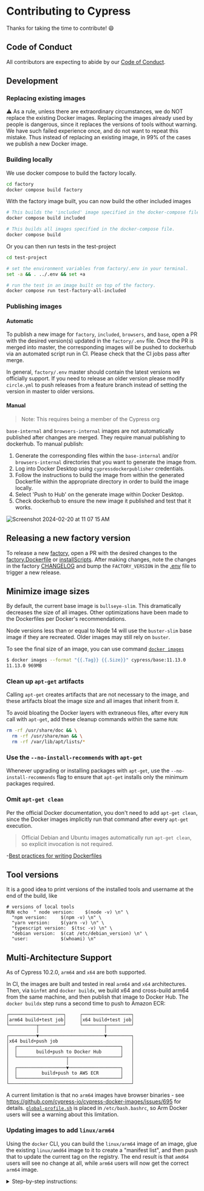 # Contributing to Cypress

Thanks for taking the time to contribute! :smile:

## Code of Conduct

All contributors are expecting to abide by our [Code of Conduct](https://github.com/cypress-io/cypress/blob/develop/CODE_OF_CONDUCT.md).

## Development

### Replacing existing images

⚠️ As a rule, unless there are extraordinary circumstances, we do NOT replace the existing Docker images. Replacing the images already used by people is dangerous, since it replaces the versions of tools without warning. We have such failed experience once, and do not want to repeat this mistake. Thus instead of replacing an existing image, in 99% of the cases we publish a new Docker image.

### Building locally

We use docker compose to build the factory locally.

```bash
cd factory
docker compose build factory
```

With the factory image built, you can now build the other included images

```bash
# This builds the 'included' image specified in the docker-compose file.
docker compose build included

# This builds all images specified in the docker-compose file.
docker compose build
```

Or you can then run tests in the test-project

```bash
cd test-project

# set the environment variables from factory/.env in your terminal.
set -a && . ../.env && set +a

# run the test in an image built on top of the factory.
docker compose run test-factory-all-included
```

### Publishing images

#### Automatic

To publish a new image for `factory`, `included`, `browsers`, and `base`, open a PR with the desired version(s) updated in the `factory/.env` file. Once the PR is merged into master, the corresponding images will be pushed to dockerhub via an automated script run in CI. Please check that the CI jobs pass after merge.

In general, `factory/.env` master should contain the latest versions we officially support. If you need to release an older version please modify `circle.yml` to push releases from a feature branch instead of setting the version in master to older versions.

#### Manual

>Note: This requires being a member of the Cypress org

`base-internal` and `browsers-internal` images are not automatically published after changes are merged. They require manual publishing to dockerhub. To manual publish:

1. Generate the corresponding files within the `base-internal` and/or `browsers-internal` directories that you want to generate the image from.
2. Log into Docker Desktop using `cypressdockerpublisher` credentials.
3. Follow the instructions to build the image from within the generated Dockerfile within the appropriate directory in order to build the image locally.
4. Select 'Push to Hub' on the generate image within Docker Desktop.
5. Check dockerhub to ensure the new image it published and test that it works.

![Screenshot 2024-02-20 at 11 07 15 AM](https://github.com/cypress-io/cypress/assets/1271364/85507060-acc3-48b5-bc16-4160c4620e1e)

## Releasing a new factory version

To release a new [factory](/factory/README.md), open a PR with the desired changes to the [factory.Dockerfile](/factory/factory.Dockerfile) or [installScripts](/factory/installScripts/). After making changes, note the changes in the factory [CHANGELOG](/factory/CHANGELOG.md) and bump the `FACTORY_VERSION` in the [.env](/factory/.env) file to trigger a new release.

## Minimize image sizes

By default, the current base image is `bullseye-slim`. This dramatically decreases the size of all images. Other optimizations have been made to the Dockerfiles per Docker's recommendations.

Node versions less than or equal to Node 14 will use the `buster-slim` base image if they are recreated. Older images may still rely on `buster`.

To see the final size of an image, you can use command [`docker images`](https://docs.docker.com/engine/reference/commandline/images/)

```bash
$ docker images --format "{{.Tag}} {{.Size}}" cypress/base:11.13.0
11.13.0 969MB
```

### Clean up `apt-get` artifacts

Calling `apt-get` creates artifacts that are not necessary to the image, and these artifacts bloat the image size and all images that inherit from it.

To avoid bloating the Docker layers with extraneous files, after every `RUN` call with `apt-get`, add these cleanup commands within the same `RUN`:

```bash
rm -rf /usr/share/doc && \
  rm -rf /usr/share/man && \
  rm -rf /var/lib/apt/lists/*
```

### Use the `--no-install-recommends` with `apt-get`

Whenever upgrading or installing packages with `apt-get`, use the `--no-install-recommends` flag to ensure that `apt-get` installs only the minimum packages required.

### Omit `apt-get clean`

Per the official Docker documentation, you don't need to add `apt-get clean`, since the Docker images implicitly run that command after every `apt-get` execution.

>Official Debian and Ubuntu images automatically run `apt-get clean`, so explicit invocation is not required.

-[Best practices for writing Dockerfiles](https://docs.docker.com/develop/develop-images/dockerfile_best-practices/#run)

## Tool versions

It is a good idea to print versions of the installed tools and username at the end of the build, like

```
# versions of local tools
RUN echo  " node version:    $(node -v) \n" \
  "npm version:     $(npm -v) \n" \
  "yarn version:    $(yarn -v) \n" \
  "typescript version:  $(tsc -v) \n" \
  "debian version:  $(cat /etc/debian_version) \n" \
  "user:            $(whoami) \n"
```

## Multi-Architecture Support

As of Cypress 10.2.0, `arm64` and `x64` are both supported.

In CI, the images are built and tested in real `arm64` and `x64` architectures. Then, via `binfmt` and `docker buildx`, we build x64 and cross-build arm64 from the same machine, and then publish that image to Docker Hub. The `docker buildx` step runs a second time to push to Amazon ECR:

<!-- diagram generated w/ https://asciiflow.com/ -->

```text
┌────────────────────┐     ┌──────────────────┐
│arm64 build+test job│     │x64 build+test job│
└──────────┬─────────┘     └────────┬─────────┘
           │                        │
┌──────────▼────────────────────────▼─────────┐
│x64 build+push job                           │
│  ┌──────────────────────────────────────┐   │
│  │       build+push to Docker Hub       │   │
│  └──────────────────┬───────────────────┘   │
│                     │                       │
│  ┌──────────────────▼───────────────────┐   │
│  │         build+push to AWS ECR        │   │
│  └──────────────────────────────────────┘   │
└─────────────────────────────────────────────┘
```

A current limitation is that no `arm64` images have browser binaries - see https://github.com/cypress-io/cypress-docker-images/issues/695 for details. [`global-profile.sh`](./scripts/for-images/global-profile.sh) is placed in `/etc/bash.bashrc`, so Arm Docker users will see a warning about this limitation.

### Updating images to add `linux/arm64`

Using the `docker` CLI, you can build the `linux/arm64` image of an image, glue the existing `linux/amd64` image to it to create a "manifest list", and then push that to update the current tag on the registry. The end result is that `amd64` users will see no change at all, while `arm64` users will now get the correct `arm64` image.

<details>
<summary>Step-by-step instructions:</summary>

These steps assume you have Docker Hub and ECR credentials.

When following these steps, you may get into a state where you have cached copies of images causing wrong behavior. If this happens, delete the offending images, or `docker system prune --all` to be safe.

1. Ensure that the entire `FROM` chain of this image has a `linux/arm64` version, and follow this guide for those `FROM` images if necessary. For example, generating an `arm64` `cypress/browsers:node1.2.3-chrome100` would require an `arm64` `cypress/base:1.2.3` image.
2. Re-run the `yarn add:<type>:image` command to update the Dockerfile folder with any changes in the build scripts. The correct command is at the top of every `build.sh` file in a comment. Verify that this has replaced the existing image and not caused any unexpected changes, like generating in the wrong directory.
3. `cd` into the Dockerfile folder.
4. Build the image and tag it with `tmp`:
    ```shell
    docker build -t cypress/<image>:tmp --platform linux/arm64 .
    ```
5. Manually validate that the image works as expected and is really in `arm64`:
    ```shell
    docker run -it cypress/<image>:tmp node -p "process.arch" # expect arm64
    ```
6. Push the `tmp` tag, and record the digest string (`sha256:hexadecimal...`). This is your `arm64` digest string.
    ```shell
    docker push cypress/<image>:tmp
    # example output:
    # [...]
    # tmp: digest: sha256:6c38510771b756153b6f4d54c3ef9185006c1659f725e79d4999cd6304720353 size: 3659
    ```
7. Find the current `amd64` digest string, either by using Docker Hub to browse tags, or `docker image inspect cypress/...`
8. Create a combined manifest using the existing name:
    ```shell
    docker manifest create cypress/<image>:<tag> \
      cypress/<image>:tmp@sha256:rest-of-arm64-digest \
      cypress/<image>:<tag>@sha256:rest-of-amd64-digest

    # example:
    # docker manifest create cypress/included:10.3.0 \
    #  cypress/included:tmp@sha256:6c38510771b756153b6f4d54c3ef9185006c1659f725e79d4999cd6304720353 \
    #  cypress/included:10.3.0@sha256:942468cdb722c408607093f60eeb1b4ff098a384f9123bf2ded36f55d4c96352
    ```
9. Run `docker manifest push cypress/<image>:<tag>` to push the completed manifest to Docker Hub.
10. Validate that the pushed image is correct.
11. To publish to ECR, use `docker login` to switch accounts and follow the below, slightly modified, steps - you don't need to rebuild the `linux/arm64` version. ECR Digest strings may differ from the Hub Digest strings since they are built separately.
    ```shell
    docker login --username AWS --password $(aws ecr-public get-login-password --region us-east-1) public.ecr.aws/cypress-io
    # tag+push the arm64 build to public.ecr.aws
    docker tag cypress/$IMAGE_NAME:$TAG@sha256:$ARM64_DIGEST public.ecr.aws/cypress-io/cypress/$IMAGE_NAME:tmp
    # create a local tag for the public.ecr.aws amd64 build
    docker pull public.ecr.aws/cypress-io/cypress/$IMAGE_NAME:$TAG
    # create an arm64+amd64 manifest + replace the old image with the manifest
    docker manifest create public.ecr.aws/cypress-io/cypress/$IMAGE_NAME:$TAG public.ecr.aws/cypress-io/cypress/$IMAGE_NAME:$TAG public.ecr.aws/cypress-io/cypress/$IMAGE_NAME:tmp
    docker manifest push public.ecr.aws/cypress-io/cypress/$IMAGE_NAME:$TAG
    ```
12. Delete the `tmp` tag.
</details>


